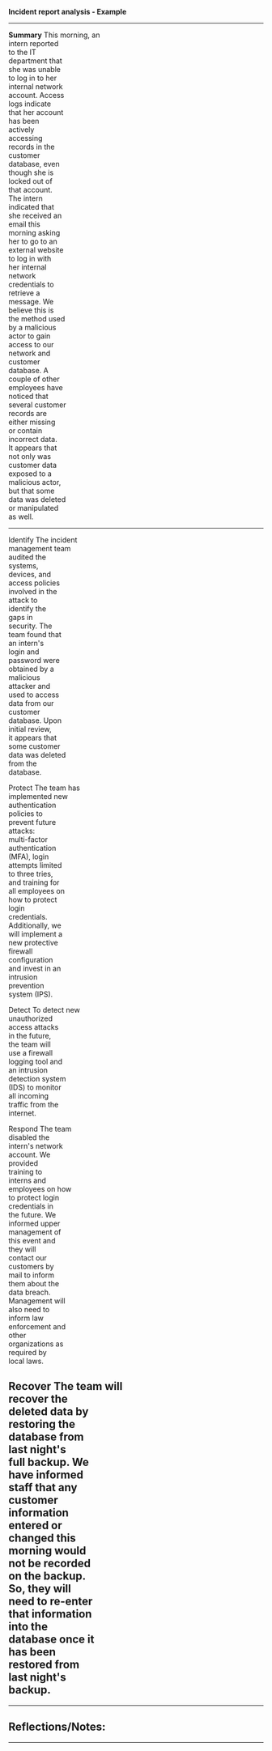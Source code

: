 **Incident report analysis - Example**

  ---------------------------------------------------------------------------
  **Summary**    This morning, an                       
                 intern reported                        
                 to the IT                              
                 department that                        
                 she was unable                         
                 to log in to her                       
                 internal network                       
                 account. Access                        
                 logs indicate                          
                 that her account                       
                 has been                               
                 actively                               
                 accessing                              
                 records in the                         
                 customer                               
                 database, even                         
                 though she is                          
                 locked out of                          
                 that account.                          
                 The intern                             
                 indicated that                         
                 she received an                        
                 email this                             
                 morning asking                         
                 her to go to an                        
                 external website                       
                 to log in with                         
                 her internal                           
                 network                                
                 credentials to                         
                 retrieve a                             
                 message. We                            
                 believe this is                        
                 the method used                        
                 by a malicious                         
                 actor to gain                          
                 access to our                          
                 network and                            
                 customer                               
                 database. A                            
                 couple of other                        
                 employees have                         
                 noticed that                           
                 several customer                       
                 records are                            
                 either missing                         
                 or contain                             
                 incorrect data.                        
                 It appears that                        
                 not only was                           
                 customer data                          
                 exposed to a                           
                 malicious actor,                       
                 but that some                          
                 data was deleted                       
                 or manipulated                         
                 as well.                               
  -------------- ---------------- --------------------- ---------------------
  Identify       The incident                           
                 management team                        
                 audited the                            
                 systems,                               
                 devices, and                           
                 access policies                        
                 involved in the                        
                 attack to                              
                 identify the                           
                 gaps in                                
                 security. The                          
                 team found that                        
                 an intern's                            
                 login and                              
                 password were                          
                 obtained by a                          
                 malicious                              
                 attacker and                           
                 used to access                         
                 data from our                          
                 customer                               
                 database. Upon                         
                 initial review,                        
                 it appears that                        
                 some customer                          
                 data was deleted                       
                 from the                               
                 database.                              

  Protect        The team has                           
                 implemented new                        
                 authentication                         
                 policies to                            
                 prevent future                         
                 attacks:                               
                 multi-factor                           
                 authentication                         
                 (MFA), login                           
                 attempts limited                       
                 to three tries,                        
                 and training for                       
                 all employees on                       
                 how to protect                         
                 login                                  
                 credentials.                           
                 Additionally, we                       
                 will implement a                       
                 new protective                         
                 firewall                               
                 configuration                          
                 and invest in an                       
                 intrusion                              
                 prevention                             
                 system (IPS).                          

  Detect         To detect new                          
                 unauthorized                           
                 access attacks                         
                 in the future,                         
                 the team will                          
                 use a firewall                         
                 logging tool and                       
                 an intrusion                           
                 detection system                       
                 (IDS) to monitor                       
                 all incoming                           
                 traffic from the                       
                 internet.                              

  Respond        The team                               
                 disabled the                           
                 intern's network                       
                 account. We                            
                 provided                               
                 training to                            
                 interns and                            
                 employees on how                       
                 to protect login                       
                 credentials in                         
                 the future. We                         
                 informed upper                         
                 management of                          
                 this event and                         
                 they will                              
                 contact our                            
                 customers by                           
                 mail to inform                         
                 them about the                         
                 data breach.                           
                 Management will                        
                 also need to                           
                 inform law                             
                 enforcement and                        
                 other                                  
                 organizations as                       
                 required by                            
                 local laws.                            

  Recover        The team will                          
                 recover the                            
                 deleted data by                        
                 restoring the                          
                 database from                          
                 last night's                           
                 full backup. We                        
                 have informed                          
                 staff that any                         
                 customer                               
                 information                            
                 entered or                             
                 changed this                           
                 morning would                          
                 not be recorded                        
                 on the backup.                         
                 So, they will                          
                 need to re-enter                       
                 that information                       
                 into the                               
                 database once it                       
                 has been                               
                 restored from                          
                 last night's                           
                 backup.                                
  ---------------------------------------------------------------------------

  -----------------------------------------------------------------------
  Reflections/Notes:
  -----------------------------------------------------------------------

  -----------------------------------------------------------------------
